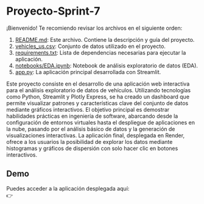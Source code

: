 # Proyecto-Sprint-7

¡Bienvenido! Te recomiendo revisar los archivos en el siguiente orden:

1. [README.md](README.md): Este archivo. Contiene la descripción y guía del proyecto.
2. [vehicles_us.csv](vehicles_us.csv): Conjunto de datos utilizado en el proyecto.
3. [requirements.txt](requirements.txt): Lista de dependencias necesarias para ejecutar la aplicación.
5. [notebooks/EDA.ipynb](notebooks/EDA.ipynb): Notebook de análisis exploratorio de datos (EDA).
6. [app.py](app.py): La aplicación principal desarrollada con Streamlit.

Este proyecto consiste en el desarrollo de una aplicación web interactiva para el análisis exploratorio de datos de vehículos. Utilizando tecnologías como Python, Streamlit y Plotly Express, se ha creado un dashboard que permite visualizar patrones y características clave del conjunto de datos mediante gráficos interactivos. El objetivo principal es demostrar habilidades prácticas en ingeniería de software, abarcando desde la configuración de entornos virtuales hasta el despliegue de aplicaciones en la nube, pasando por el análisis básico de datos y la generación de visualizaciones interactivas. La aplicación final, desplegada en Render, ofrece a los usuarios la posibilidad de explorar los datos mediante histogramas y gráficos de dispersión con solo hacer clic en botones interactivos.


## Demo
Puedes acceder a la aplicación desplegada aquí:  
👉 
